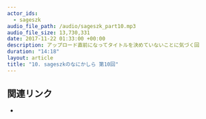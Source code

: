 ```yaml
---
actor_ids: 
  - sageszk
audio_file_path: /audio/sageszk_part10.mp3
audio_file_size: 13,730,331
date: 2017-11-22 01:33:00 +00:00
description: アップロード直前になってタイトルを決めていないことに気づく回
duration: "14:18"
layout: article
title: "10. sageszkのなにかしら 第10回"
---
```


## 関連リンク

- 
